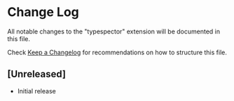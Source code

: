 # Change Log

All notable changes to the "typespector" extension will be documented in this file.

Check [Keep a Changelog](http://keepachangelog.com/) for recommendations on how to structure this file.

## [Unreleased]

- Initial release